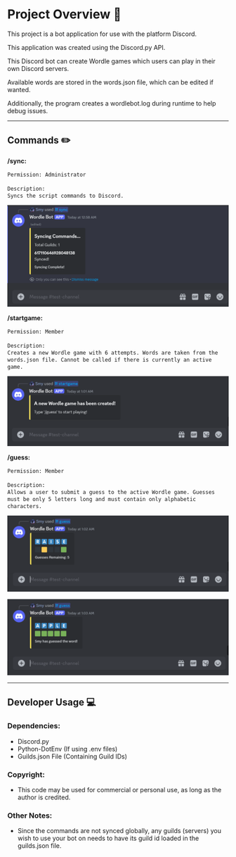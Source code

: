 # Project Overview 📎

This project is a bot application for use with the platform Discord.

This application was created using the Discord.py API.

This Discord bot can create Wordle games which users can play in their own Discord servers.

Available words are stored in the words.json file, which can be edited if wanted.

Additionally, the program creates a wordlebot.log during runtime to help debug issues.

---

## Commands ✏️

**/sync:** 
    
    Permission: Administrator

    Description:
    Syncs the script commands to Discord.

![sync example](images/sync.png)

**/startgame:** 
    
    Permission: Member

    Description: 
    Creates a new Wordle game with 6 attempts. Words are taken from the words.json file. Cannot be called if there is currently an active game.

![startgame example](images/startgame.png)

**/guess:** 
    
    Permission: Member

    Description:
    Allows a user to submit a guess to the active Wordle game. Guesses must be only 5 letters long and must contain only alphabetic characters.

![guess example1](images/guess1.png)

![guess example2](images/guess2.png)

---

## Developer Usage 💻

### Dependencies:
- Discord.py
- Python-DotEnv (If using .env files)
- Guilds.json File (Containing Guild IDs)

### Copyright: 
- This code may be used for commercial or personal use, as long as the author is credited.

### Other Notes:
- Since the commands are not synced globally, any guilds (servers) you wish to use your bot on needs to have its guild id loaded in the guilds.json file.
